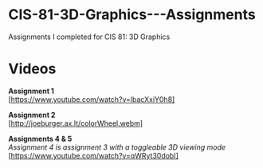 # CIS-81-3D-Graphics---Assignments
Assignments I completed for CIS 81: 3D Graphics

# Videos

**Assignment 1**  
[https://www.youtube.com/watch?v=lbacXxiY0h8]

**Assignment 2**  
[http://joeburger.ax.lt/colorWheel.webm]

**Assignments 4 & 5**  
*Assignment 4 is assignment 3 with a toggleable 3D viewing mode*  
[https://www.youtube.com/watch?v=qWRyt30dobI]
